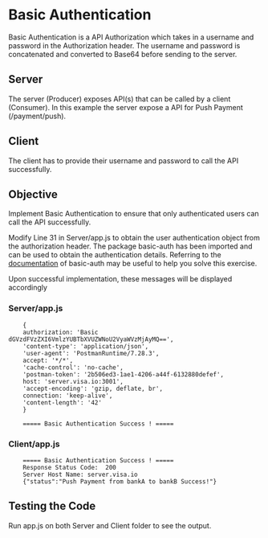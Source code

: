 # Basic Authentication
Basic Authentication is a API Authorization which takes in a username and password in the Authorization header. The username and password is concatenated and converted to Base64 before sending to the server.

## Server
The server (Producer) exposes API(s) that can be called by a client (Consumer). In this example the server expose a API for Push Payment (/payment/push).

## Client
The client has to provide their username and password to call the API successfully.

## Objective
Implement Basic Authentication to ensure that only authenticated users can call the API successfully.

Modify Line 31 in Server/app.js to obtain the user authentication object from the authorization header. The package basic-auth has been imported and can be used to obtain the authentication details.
Referring to the [documentation](https://www.npmjs.com/package/basic-auth) of basic-auth may be useful to help you solve this exercise.

Upon successful implementation, these messages will be displayed accordingly

### Server/app.js
```
    {
    authorization: 'Basic dGVzdFVzZXI6VmlzYUBTbXVUZWNoU2VyaWVzMjAyMQ==',
    'content-type': 'application/json',
    'user-agent': 'PostmanRuntime/7.28.3',
    accept: '*/*',
    'cache-control': 'no-cache',
    'postman-token': '2b506ed3-1ae1-4206-a44f-6132880defef',
    host: 'server.visa.io:3001',
    'accept-encoding': 'gzip, deflate, br',
    connection: 'keep-alive',
    'content-length': '42'
    }

    ===== Basic Authentication Success ! =====
```
### Client/app.js
```
    ===== Basic Authentication Success ! =====
    Response Status Code:  200
    Server Host Name: server.visa.io
    {"status":"Push Payment from bankA to bankB Success!"}
```
## Testing the Code
Run app.js on both Server and Client folder to see the output.

